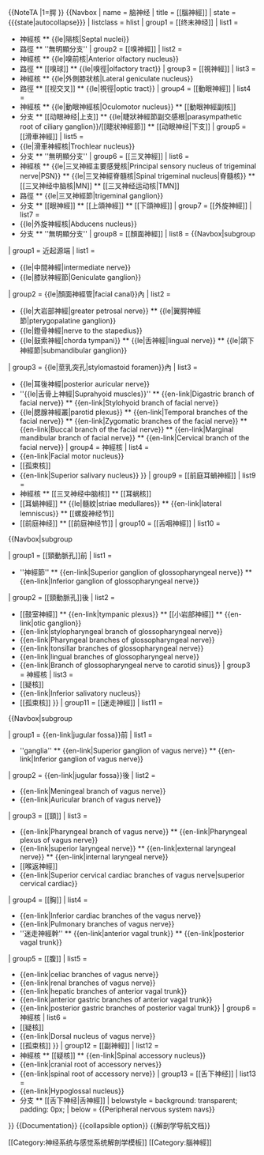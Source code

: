 {{NoteTA
|1=腭
}}
{{Navbox
| name = 脑神经
| title = [[腦神經]]
| state = {{{state|autocollapse}}}
| listclass = hlist
| group1 = [[终末神经]]
| list1 = 
* 神經核
** {{le|隔核|Septal nuclei}}
* 路徑
** ''無明顯分支''
| group2 = [[嗅神經]]
| list2 = 
* 神經核
** {{le|嗅前核|Anterior olfactory nucleus}}
* 路徑
** [[嗅球]]
** {{le|嗅徑|olfactory tract}}
| group3 = [[視神經]]
| list3 =
* 神經核
** {{le|外側膝狀核|Lateral geniculate nucleus}}
* 路徑
** [[视交叉]]
** {{le|視徑|optic tract}}
| group4 = [[動眼神經]]
| list4 = 
* 神經核
** {{le|動眼神經核|Oculomotor nucleus}}
** [[動眼神經副核]]
* 分支
** [[动眼神经|上支]]
** {{le|睫狀神經節副交感根|parasympathetic root of ciliary ganglion}}/[[睫狀神經節]]
** [[动眼神经|下支]]
| group5 = [[滑車神經]]
| list5 = 
* {{le|滑車神經核|Trochlear nucleus}}
* 分支
** ''無明顯分支''
| group6 = [[三叉神經]]
| list6 = 
* 神經核
** {{le|三叉神經主要感覺核|Principal sensory nucleus of trigeminal nerve|PSN}}
** {{le|三叉神經脊髓核|Spinal trigeminal nucleus|脊髓核}}
** [[三叉神经中脑核|MN]]
** [[三叉神经运动核|TMN]]
* 路徑
** {{le|三叉神經節|trigeminal ganglion}}
* 分支
** [[眼神經]]
** [[上頜神經]]
** [[下頜神經]]
| group7 = [[外旋神經]]
| list7 = 
* {{le|外旋神經核|Abducens nucleus}}
* 分支
** ''無明顯分支''
| group8 = [[顏面神經]]
| list8 =
 {{Navbox|subgroup

 | group1 = 近起源端
 | list1 = 
* {{le|中間神經|intermediate nerve}}
* {{le|膝狀神經節|Geniculate ganglion}}

 | group2 = {{le|顏面神經管|facial canal}}內
 | list2 = 
* {{le|大岩部神經|greater petrosal nerve}}
** {{le|翼腭神經節|pterygopalatine ganglion}}
* {{le|鐙骨神經|nerve to the stapedius}}
* {{le|鼓索神經|chorda tympani}}
** {{le|舌神經|lingual nerve}}
** {{le|頜下神經節|submandibular ganglion}}

 | group3 = {{le|莖乳突孔|stylomastoid foramen}}內
 | list3 = 
* {{le|耳後神經|posterior auricular nerve}}
* ''{{le|舌骨上神經|Suprahyoid muscles}}''
** {{en-link|Digastric branch of facial nerve}}
** {{en-link|Stylohyoid branch of facial nerve}}
* {{le|腮腺神經叢|parotid plexus}}
** {{en-link|Temporal branches of the facial nerve}}
** {{en-link|Zygomatic branches of the facial nerve}}
** {{en-link|Buccal branch of the facial nerve}}
** {{en-link|Marginal mandibular branch of facial nerve}}
** {{en-link|Cervical branch of the facial nerve}}
| group4 = 神經核
| list4 = 
* {{en-link|Facial motor nucleus}}
* [[孤束核]]
* {{en-link|Superior salivary nucleus}}
 }}
| group9 = [[前庭耳蝸神經]]
| list9 = 
* 神經核
** [[三叉神经中脑核]]
** [[耳蜗核]]
* [[耳蝸神經]]
** {{le|髓紋|striae medullares}}
** {{en-link|lateral lemniscus}}
** [[螺旋神经节]]
* [[前庭神经]]
** [[前庭神经节]]
| group10 = [[舌咽神經]]
| list10 = 

 {{Navbox|subgroup

 | group1 = [[頸動脈孔]]前
 | list1 = 
* ''神經節''
** {{en-link|Superior ganglion of glossopharyngeal nerve}}
** {{en-link|Inferior ganglion of glossopharyngeal nerve}}

 | group2 = [[頸動脈孔]]後
 | list2 = 
* [[鼓室神經]]
** {{en-link|tympanic plexus}}
** [[小岩部神經]]
** {{en-link|otic ganglion}}
* {{en-link|stylopharyngeal branch of glossopharyngeal nerve}}
* {{en-link|Pharyngeal branches of glossopharyngeal nerve}}
* {{en-link|tonsillar branches of glossopharyngeal nerve}}
* {{en-link|lingual branches of glossopharyngeal nerve}}
* {{en-link|Branch of glossopharyngeal nerve to carotid sinus}}
| group3 = 神經核
| list3 = 
* [[疑核]]
* {{en-link|Inferior salivatory nucleus}}
* [[孤束核]]
 }}
| group11 = [[迷走神經]]
| list11 = 

 {{Navbox|subgroup

 | group1 = {{en-link|jugular fossa}}前
 | list1 = 
* ''ganglia''
** {{en-link|Superior ganglion of vagus nerve}}
** {{en-link|Inferior ganglion of vagus nerve}}

 | group2 = {{en-link|jugular fossa}}後
 | list2 = 
* {{en-link|Meningeal branch of vagus nerve}}
* {{en-link|Auricular branch of vagus nerve}}

 | group3 = [[頸]]
 | list3 = 
* {{en-link|Pharyngeal branch of vagus nerve}}
** {{en-link|Pharyngeal plexus of vagus nerve}}
* {{en-link|superior laryngeal nerve}}
** {{en-link|external laryngeal nerve}}
** {{en-link|internal laryngeal nerve}}
* [[喉返神經]]
* {{en-link|Superior cervical cardiac branches of vagus nerve|superior cervical cardiac}}

 | group4 = [[胸]]
 | list4 = 
* {{en-link|Inferior cardiac branches of the vagus nerve}}
* {{en-link|Pulmonary branches of vagus nerve}}
* ''迷走神經幹''
** {{en-link|anterior vagal trunk}}
** {{en-link|posterior vagal trunk}}

 | group5 = [[腹]]
 | list5 = 
* {{en-link|celiac branches of vagus nerve}}
* {{en-link|renal branches of vagus nerve}}
* {{en-link|hepatic branches of anterior vagal trunk}}
* {{en-link|anterior gastric branches of anterior vagal trunk}}
* {{en-link|posterior gastric branches of posterior vagal trunk}}
| group6 = 神經核
| list6 =
* [[疑核]]
* {{en-link|Dorsal nucleus of vagus nerve}}
* [[孤束核]]
 }}
| group12 = [[副神經]]
| list12 = 
* 神經核
** [[疑核]]
** {{en-link|Spinal accessory nucleus}}
* {{en-link|cranial root of accessory nerves}}
* {{en-link|spinal root of accessory nerve}}
| group13 = [[舌下神经]]
| list13 = 
* {{en-link|Hypoglossal nucleus}}
* 分支
** [[舌下神经|舌神經]]
| belowstyle = background: transparent; padding: 0px;
| below = {{Peripheral nervous system navs}}

}}<noinclude>
{{Documentation}}
{{collapsible option}}
{{解剖学导航文档}}

[[Category:神经系统与感觉系统解剖学模板]]
[[Category:腦神經]]
</noinclude>